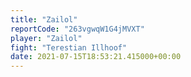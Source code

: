 ```yaml
---
title: "Zailol"
reportCode: "263vgwqW1G4jMVXT"
player: "Zailol"
fight: "Terestian Illhoof"
date: 2021-07-15T18:53:21.415000+00:00
---
```

